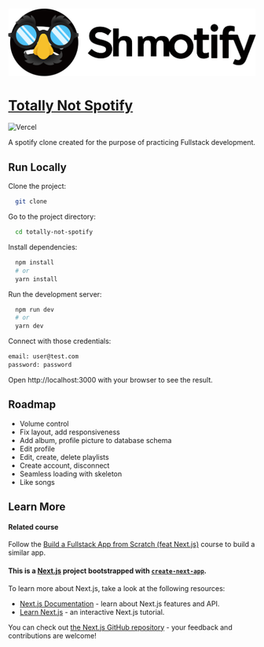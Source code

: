 
![Logo](https://raw.githubusercontent.com/nathan528491/totally-not-spotify/main/public/logo-black.svg)


# [Totally Not Spotify](https://totally-not-spotify.vercel.app/)
![Vercel](https://vercelbadge.vercel.app/api/nathan528491/totally-not-spotify)

A spotify clone created for the purpose of practicing Fullstack development. 

## Run Locally

Clone the project:

```bash
  git clone 
```

Go to the project directory:

```bash
  cd totally-not-spotify
```

Install dependencies:

```bash
  npm install
  # or
  yarn install
```

Run the development server:

```bash
  npm run dev
  # or
  yarn dev
```

Connect with those credentials:

```bash
email: user@test.com
password: password
```

Open http://localhost:3000 with your browser to see the result.


## Roadmap

- Volume control
- Fix layout, add responsiveness
- Add album, profile picture to database schema
- Edit profile
- Edit, create, delete playlists
- Create account, disconnect
- Seamless loading with skeleton
- Like songs


## Learn More

#### Related course

Follow the [Build a Fullstack App from Scratch (feat Next.js)](https://frontendmasters.com/courses/fullstack-app-next/) course to build a similar app.


#### This is a [Next.js](https://nextjs.org/) project bootstrapped with [`create-next-app`](https://github.com/vercel/next.js/tree/canary/packages/create-next-app).
To learn more about Next.js, take a look at the following resources:

- [Next.js Documentation](https://nextjs.org/docs) - learn about Next.js features and API.
- [Learn Next.js](https://nextjs.org/learn) - an interactive Next.js tutorial.

You can check out [the Next.js GitHub repository](https://github.com/vercel/next.js/) - your feedback and contributions are welcome!
